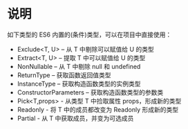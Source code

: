 # 说明

如下类型的 ES6 内置的(条件)类型，可以在项目中直接使用：

* Exclude<T, U> – 从 T 中剔除可以赋值给 U 的类型
* Extract<T, U> – 提取 T 中可以赋值给 U 的类型
* NonNullable<T> – 从 T 中剔除 null 和 undefined
* ReturnType<T> – 获取函数返回值类型
* InstanceType<T> – 获取构造函数类型的实例类型
* ConstructorParameters<T>  – 获取构造函数类型的参数类
* Pick<T,props> - 从类型 T 中捡取属性 props，形成新的类型
* Readonly<T> - 将 T 中的成员都改变为 Readonly 形成新的类型
* Partial<T> - 从 T 中获取成员，并变为可选成员

